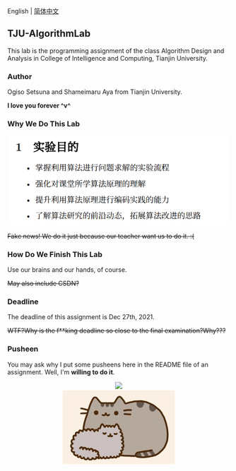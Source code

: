 English | [简体中文](README_CN.md)

## TJU-AlgorithmLab

This lab is the programming assignment of the class Algorithm Design and Analysis in College of Intelligence and Computing, Tianjin University.

### Author

Ogiso Setsuna and Shameimaru Aya from Tianjin University.

**I love you forever \^v\^**

###  Why We Do This Lab

<div align="center">
<img src=.\G008\references\实验目的.png>  
</div>

~~Fake news! We do it just because our teacher want us to do it. :(~~

### How Do We Finish This Lab

Use our brains and our hands, of course.

~~May also include CSDN?~~

### Deadline

The deadline of this assignment is Dec 27th, 2021.

~~WTF?Why is the f**king deadline so close to the final examination?Why???~~

### Pusheen

You may ask why I put some pusheens here in the README file of an assignment. Well, I'm **willing to do it**.

<div align="center">
<img src=https://pusheen.com/wp-content/uploads/2021/04/Plant-Hero.jpg>
</div>

<div align="center">
<img src=.\G008\references\54067CF563B3890C5D3880EEE4D0B962.jpg>
</div>
